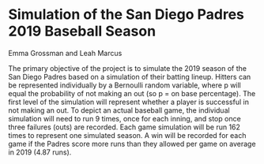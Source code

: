 # Simulation of the San Diego Padres 2019 Baseball Season

<!-- badges: start -->
<!-- badges: end -->

Emma Grossman and Leah Marcus

The primary objective of the project is to simulate the 2019 season of the San Diego Padres based on a simulation of their batting lineup. Hitters can be represented individually by a Bernoulli random variable, where p will equal the probability of not making an out (so p = on base percentage). The first level of the simulation will represent whether a player is successful in not making an out. To depict an actual baseball game, the individual simulation will need to run 9 times, once for each inning, and stop once three failures (outs) are recorded. Each game simulation will be run 162 times to represent one simulated season. A win will be recorded for each game if the Padres score more runs than they allowed per game on average in 2019 (4.87 runs).
